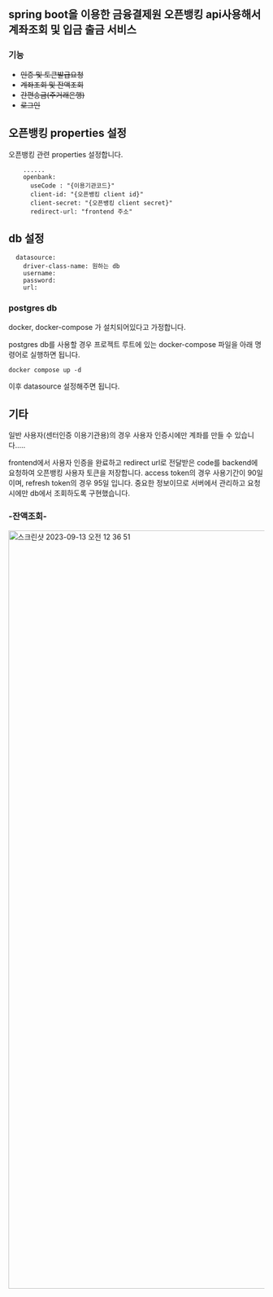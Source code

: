 ## spring boot을 이용한 금융결제원 오픈뱅킹 api사용해서 계좌조회 및 입금 출금 서비스 

<h3> 기능</h3>

-  ~~인증 및 토큰발급요청~~
-  ~~계좌조회 및 잔액조회~~
-  ~~간편송금(주거래은행)~~
-  ~~로그인~~

## 오픈뱅킹 properties 설정

오픈뱅킹 관련 properties 설정합니다.

        ......
        openbank:
          useCode : "{이용기관코드}"
          client-id: "{오픈뱅킹 client id}"
          client-secret: "{오픈뱅킹 client secret}"
          redirect-url: "frontend 주소"


## db 설정

      datasource:
        driver-class-name: 원하는 db
        username: 
        password:
        url: 

### postgres db

docker, docker-compose 가 설치되어있다고 가정합니다.

postgres db를 사용할 경우 프로젝트 루트에 있는 docker-compose 파일을 아래 명령어로 실행하면 됩니다.

    docker compose up -d

이후 datasource 설정해주면 됩니다.

## 기타

일반 사용자(센터인증 이용기관용)의 경우 사용자 인증시에만 계좌를 만들 수 있습니다.....

frontend에서 사용자 인증을 완료하고 redirect url로 전달받은 code를 backend에 요청하여 오픈뱅킹 사용자 토큰을 저장합니다. access token의 경우 사용기간이 90일이며, refresh token의 경우 95일 입니다. 중요한 정보이므로 서버에서 관리하고 요청시에만 db에서 조회하도록 구현했습니다.


### -잔액조회-

<img width="1489" alt="스크린샷 2023-09-13 오전 12 36 51" src="https://github.com/beomsun1234/spring-openbanking/assets/68090443/eb905ddd-1f2c-41c3-b6b0-7a84fa85b04a">

